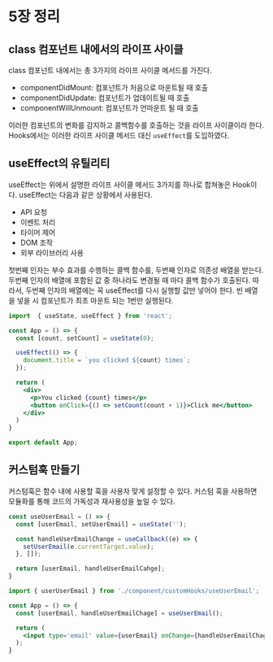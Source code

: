# 5장 정리

## class 컴포넌트 내에서의 라이프 사이클
class 컴포넌트 내에서는 총 3가지의 라이프 사이클 메서드를 가진다.
- componentDidMount: 컴포넌트가 처음으로 마운트될 때 호출
- componentDidUpdate: 컴포넌트가 업데이트될 때 호출
- componentWillUnmount: 컴포넌트가 언마운트 될 때 호출

이러한 컴포넌트의 변화를 감지하고 콜백함수를 호출하는 것을 라이프 사이클이라 한다.
Hooks에서는 이러한 라이프 사이클 메서드 대신 `useEffect`를 도입하였다.

## useEffect의 유틸리티
useEffect는 위에서 설명한 라이프 사이클 메서드 3가지를 하나로 합쳐놓은 Hook이다.
useEffect는 다음과 같은 상황에서 사용된다.
- API 요청
- 이벤트 처리
- 타이머 제어
- DOM 조작
- 외부 라이브러리 사용

첫번째 인자는 부수 효과를 수행하는 콜백 함수를, 두번째 인자로 의존성 배열을 받는다.
두번째 인자의 배열에 포함된 값 중 하나라도 변경될 때 마다 콜백 함수가 호출된다.
따라서, 두번째 인자의 배열에는 꼭 useEffect를 다시 실행할 값만 넣어야 한다. 빈 배열을 넣을 시 컴포넌트가 최초 마운트 되는 1번만 실행된다.

```jsx
import  { useState, useEffect } from 'react';

const App = () => {
  const [count, setCount] = useState(0);

  useEffect(() => {
    document.title = `you clicked ${count} times`;
  });

  return (
    <div>
      <p>You clicked {count} times</p>
      <button onClick={() => setCount(count + 1)}>Click me</button>
    </div>
  )
}

export default App;
```

## 커스텀훅 만들기
커스텀훅은 함수 내에 사용할 훅을 사용자 맞게 설정할 수 있다.
커스텀 훅을 사용하면 모듈화를 통해 코드의 가독성과 재사용성을 높일 수 있다.

```jsx
const useUserEmail = () => {
  const [userEmail, setUserEmail] = useState('');

  const handleUserEmailChange = useCallback((e) => {
    setUserEmail(e.currentTarget.value);
  }, []);

  return [userEmail, handleUserEmailCahge];
}
```

```jsx
import { userUserEmail } from './component/customHooks/useUserEmail';

const App = () => {
  const [userEmail, handleUserEmailChage] = useUserEmail();

  return (
    <input type='email' value={userEmail} onChange={handleUserEmailChage} />
  );
}
```
